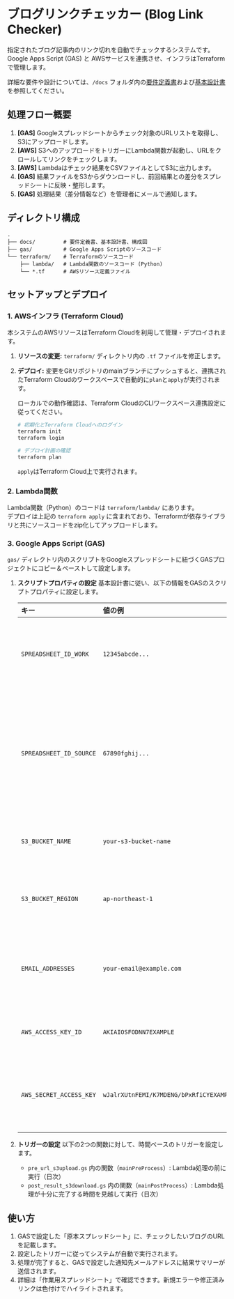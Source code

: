 # ブログリンクチェッカー (Blog Link Checker)

指定されたブログ記事内のリンク切れを自動でチェックするシステムです。  
Google Apps Script (GAS) と AWSサービスを連携させ、インフラはTerraformで管理します。

詳細な要件や設計については、`/docs` フォルダ内の[要件定義書](./docs/【ブログリンクチェッカー】要件定義書.md)および[基本設計書](./docs/【ブログリンクチェッカー】基本設計書.md)を参照してください。

## 処理フロー概要

1.  **[GAS]** Googleスプレッドシートからチェック対象のURLリストを取得し、S3にアップロードします。
2.  **[AWS]** S3へのアップロードをトリガーにLambda関数が起動し、URLをクロールしてリンクをチェックします。
3.  **[AWS]** Lambdaはチェック結果をCSVファイルとしてS3に出力します。
4.  **[GAS]** 結果ファイルをS3からダウンロードし、前回結果との差分をスプレッドシートに反映・整形します。
5.  **[GAS]** 処理結果（差分情報など）を管理者にメールで通知します。

## ディレクトリ構成

```
.
├── docs/         # 要件定義書、基本設計書、構成図
├── gas/          # Google Apps Scriptのソースコード
└── terraform/    # Terraformのソースコード
    ├── lambda/   # Lambda関数のソースコード (Python)
    └── *.tf      # AWSリソース定義ファイル
```

## セットアップとデプロイ

### 1. AWSインフラ (Terraform Cloud)

本システムのAWSリソースはTerraform Cloudを利用して管理・デプロイされます。

1.  **リソースの変更:**
    `terraform/` ディレクトリ内の `.tf` ファイルを修正します。

2.  **デプロイ:**
    変更をGitリポジトリのmainブランチにプッシュすると、連携されたTerraform Cloudのワークスペースで自動的に`plan`と`apply`が実行されます。

    ローカルでの動作確認は、Terraform CloudのCLIワークスペース連携設定に従ってください。
    ```bash
    # 初期化とTerraform Cloudへのログイン
    terraform init
    terraform login

    # デプロイ計画の確認
    terraform plan
    ```
    `apply`はTerraform Cloud上で実行されます。

### 2. Lambda関数

Lambda関数（Python）のコードは `terraform/lambda/` にあります。  
デプロイは上記の `terraform apply` に含まれており、Terraformが依存ライブラリと共にソースコードをzip化してアップロードします。

### 3. Google Apps Script (GAS)

`gas/` ディレクトリ内のスクリプトをGoogleスプレッドシートに紐づくGASプロジェクトにコピー＆ペーストして設定します。

1.  **スクリプトプロパティの設定**
    基本設計書に従い、以下の情報をGASのスクリプトプロパティに設定します。

    | キー | 値の例 | 説明 |
    | :--- | :--- | :--- |
    | `SPREADSHEET_ID_WORK` | `12345abcde...` | 作業用スプレッドシートのID |
    | `SPREADSHEET_ID_SOURCE` | `67890fghij...` | URLリストが記載された原本スプレッドシートの   ID |
    | `S3_BUCKET_NAME` | `your-s3-bucket-name` | AWS S3バケット名 |
    | `S3_BUCKET_REGION` | `ap-northeast-1` | S3バケットのリージョン |
    | `EMAIL_ADDRESSES` | `your-email@example.com` | 通知を受け取るメールアドレス |
    | `AWS_ACCESS_KEY_ID` | `AKIAIOSFODNN7EXAMPLE` | AWSアクセスキーID |
    | `AWS_SECRET_ACCESS_KEY` | `wJalrXUtnFEMI/K7MDENG/bPxRfiCYEXAMPLEKEY` | AWSシークレット    アクセスキー |

2.  **トリガーの設定**
    以下の2つの関数に対して、時間ベースのトリガーを設定します。
    *   `pre_url_s3upload.gs` 内の関数（`mainPreProcess`）: Lambda処理の前に実行（日次）
    *   `post_result_s3download.gs` 内の関数（`mainPostProcess`）: Lambda処理が十分に完了する時間を見越して実行（日次）

## 使い方

1.  GASで設定した「原本スプレッドシート」に、チェックしたいブログのURLを記載します。
2.  設定したトリガーに従ってシステムが自動で実行されます。
3.  処理が完了すると、GASで設定した通知先メールアドレスに結果サマリーが送信されます。
4.  詳細は「作業用スプレッドシート」で確認できます。新規エラーや修正済みリンクは色付けでハイライトされます。
